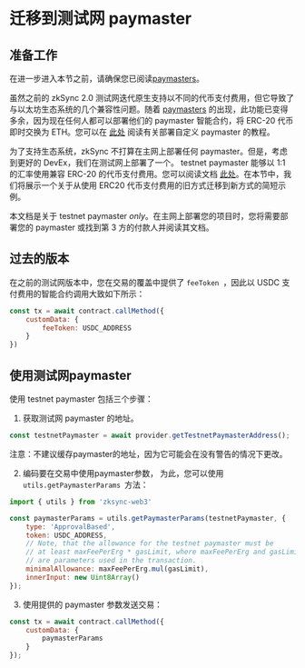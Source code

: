 # 迁移到测试网 paymaster

## 准备工作

在进一步进入本节之前，请确保您已阅读[paymasters](../developer-guides/aa.md#paymasters)。

虽然之前的 zkSync 2.0 测试网迭代原生支持以不同的代币支付费用，但它导致了与以太坊生态系统的几个兼容性问题。随着 [paymasters](../developer-guides/aa.md#paymasters) 的出现，此功能已变得多余，因为现在任何人都可以部署他们的 paymaster 智能合约，将 ERC-20 代币即时交换为 ETH。您可以在 [此处](../tutorials/custom-paymaster-tutorial.md) 阅读有关部署自定义 paymaster 的教程。

为了支持生态系统，zkSync 不打算在主网上部署任何 paymaster。但是，考虑到更好的 DevEx，我们在测试网上部署了一个。 testnet paymaster 能够以 1:1 的汇率使用兼容 ERC-20 的代币支付费用。您可以阅读文档 [此处](../developer-guides/aa.md#testnet-paymaster)。在本节中，我们将展示一个关于从使用 ERC20 代币支付费用的旧方式迁移到新方式的简短示例。

本文档是关于 testnet paymaster *only*。在主网上部署您的项目时，您将需要部署您的 paymaster 或找到第 3 方的付款人并阅读其文档。

## 过去的版本

在之前的测试网版本中，您在交易的覆盖中提供了 `feeToken `，因此以 USDC 支付费用的智能合约调用大致如下所示：

```js
const tx = await contract.callMethod({
    customData: {
        feeToken: USDC_ADDRESS
    }
}) 
```

## 使用测试网paymaster

使用 testnet paymaster 包括三个步骤：

1. 获取测试网 paymaster 的地址。

```js
const testnetPaymaster = await provider.getTestnetPaymasterAddress();
```

注意：不建议缓存paymaster的地址，因为它可能会在没有警告的情况下更改。

2. 编码要在交易中使用paymaster参数， 为此，您可以使用`utils.getPaymasterParams `方法：

```js
import { utils } from 'zksync-web3'

const paymasterParams = utils.getPaymasterParams(testnetPaymaster, {
    type: 'ApprovalBased',
    token: USDC_ADDRESS,
    // Note, that the allowance for the testnet paymaster must be
    // at least maxFeePerErg * gasLimit, where maxFeePerErg and gasLimit
    // are parameters used in the transaction.
    minimalAllowance: maxFeePerErg.mul(gasLimit),
    innerInput: new Uint8Array()
});
```

3. 使用提供的 paymaster 参数发送交易：

```js
const tx = await contract.callMethod({
    customData: {
        paymasterParams
    }
});
```
